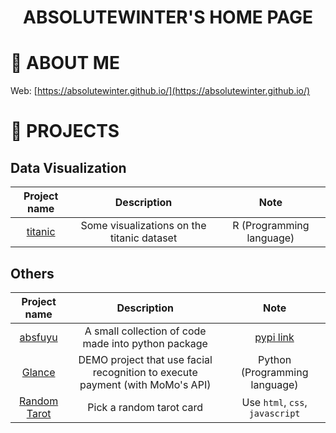 <h1 align="center">
    <strong>
        ABSOLUTEWINTER'S HOME PAGE
    </strong>
</h1>


# 📌 **ABOUT ME**

Web: [https://absolutewinter.github.io/](https://absolutewinter.github.io/)


# 📌 **PROJECTS**

## Data Visualization

|**Project name**|**Description**|**Note**|
|:---:|:---:|:---:|
|[titanic](https://absolutewinter.github.io/portfolio/r-titanic/)|Some visualizations on the titanic dataset|R (Programming language)|

## Others

|**Project name**|**Description**|**Note**|
|:---:|:---:|:---:|
|[absfuyu](absfuyu/index.md)|A small collection of code  made into python package|[pypi link](https://pypi.org/project/absfuyu/)|
|[Glance](https://github.com/BFT61-group9/glance-public)|DEMO project that use facial recognition to execute payment (with MoMo's API)|Python (Programming language)|
|[Random Tarot](https://absolutewinter.github.io/tarot)|Pick a random tarot card|Use `html`, `css`, `javascript`|





